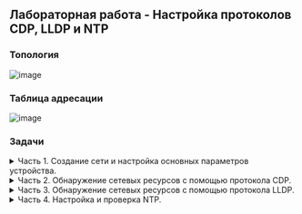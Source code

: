 ## Лабораторная работа - Настройка протоколов CDP, LLDP и NTP
### Топология  
![image](https://user-images.githubusercontent.com/112883654/213100396-357cb9e8-8484-45bb-844a-86b421a7fab6.png)  
### Таблица адресации  
![image](https://user-images.githubusercontent.com/112883654/213100941-c1a06821-ede1-4f48-9d73-418d1083f9d0.png)
### Задачи  
<details><summary>Часть 1. Создание сети и настройка основных параметров устройства.</summary>  
  Шаг 1. Создам сеть согласно топологии.  
  
  ![image](https://user-images.githubusercontent.com/112883654/213109682-7e3b701b-0667-4462-8252-cbeae1fb885d.png)  
  
  Шаг 2. Настрою базовые параметры для маршрутизатора.  
  
  Задание:  
  a.	Назначьте маршрутизатору имя устройства.  
  b.	Отключите поиск DNS, чтобы предотвратить попытки маршрутизатора неверно преобразовывать  
  введенные команды таким образом, как будто они являются именами узлов.  
  c.	Назначьте class в качестве зашифрованного пароля привилегированного режима EXEC.  
  d.	Назначьте cisco в качестве пароля консоли и включите вход в систему по паролю.  
  e.	Назначьте cisco в качестве пароля VTY и включите вход в систему по паролю.  
  f.	Зашифруйте открытые пароли.  
  g.	Создайте баннер с предупреждением о запрете несанкционированного доступа к устройству.  
  h.	Настройка интерфейсов, перечисленных в таблице выше.  
  i.	Сохраните текущую конфигурацию в файл загрузочной конфигурации.

  Команды конфигурирования:   
  ![image](https://user-images.githubusercontent.com/112883654/213111360-4bedecd0-ed5d-4660-9c15-aafa0a263ac7.png)  
  
  Шаг 3. Настрою базовые параметры каждого коммутатора.  
  
  Задание:  
  a.	Присвойте коммутатору имя устройства.  
  b.	Отключите поиск DNS, чтобы предотвратить попытки маршрутизатора неверно преобразовывать введенные  
команды таким образом, как будто они являются именами узлов.  
  c.	Назначьте class в качестве зашифрованного пароля привилегированного режима EXEC.  
  d.	Назначьте cisco в качестве пароля консоли и включите вход в систему по паролю.  
  e.	Назначьте cisco в качестве пароля VTY и включите вход в систему по паролю.  
  f.	Зашифруйте открытые пароли.  
  g.	Создайте баннер, который предупреждает всех, кто обращается к устройству, видит баннерное сообщение  
«Только авторизованные пользователи!».  
  h.	Отключите неиспользуемые интерфейсы.  
  i.	Сохраните текущую конфигурацию в файл загрузочной конфигурации.  
  
   Команды конфигурирования:  
  ![image](https://user-images.githubusercontent.com/112883654/213114838-950cfc89-b588-4a4c-861e-e1cacd68a862.png)  
  ![image](https://user-images.githubusercontent.com/112883654/213114890-474d9f0c-67c7-4ee4-90ac-3a06a6b9133c.png)
</details> 

<details><summary>Часть 2. Обнаружение сетевых ресурсов с помощью протокола CDP.</summary>  
  
  На устройствах Cisco протокол CDP включен по умолчанию. Воспользуюсь CDP, чтобы обнаружить порты, к которым подключены кабели.  
  a.	На R1 использую соответствующую команду `show cdp`, чтобы определить, сколько интерфейсов включено CDP, сколько из них включено и сколько отключено.  
  ![image](https://user-images.githubusercontent.com/112883654/213165298-b11fa9d7-4ac3-4ca0-be67-9b52fbd8d86a.png)  
  Вывод команды `show cdp interface `:  
  ![image](https://user-images.githubusercontent.com/112883654/213165377-b6ad0cf6-7f67-46f0-8cb7-775ac26f9699.png)  
  Вопрос:  
  Сколько интерфейсов участвует в объявлениях CDP? Какие из них активны?  
  *Очевидно, CPT не дает корректного вывода команды. Используется один интерфейс GigabitEthernet0/0/1*

</details> 

<details><summary>Часть 3. Обнаружение сетевых ресурсов с помощью протокола LLDP.</summary>  
  На устройствах Cisco протокол LLDP может быть включен по умолчанию. Воспользуюсь LLDP, чтобы обнаружить порты, к которым подключены кабели.  
  
  a.	Введу соответствующую команду `lldp run`, чтобы включить LLDP на всех устройствах в топологии.  
  ![image](https://user-images.githubusercontent.com/112883654/213406004-a07ac578-ac7d-443b-b213-cf6b7367fad9.png)  
  ![image](https://user-images.githubusercontent.com/112883654/213406147-39ad1128-dd6c-4f93-8efe-7b036a2284b4.png)  
  ![image](https://user-images.githubusercontent.com/112883654/213403830-4e3d97c6-1654-4266-a2d2-8e587bd36c6d.png)  
  
  b.	На S1 выполню соответствующую команду `show lldp entry S2`, чтобы предоставить подробную информацию о S2.  
  Ограничения CPT:  
  ![image](https://user-images.githubusercontent.com/112883654/213688582-5db79f4f-f62c-4c19-9438-ea5f3ed9c7c1.png)  
  Приму за данность:  
  ![image](https://user-images.githubusercontent.com/112883654/213688791-c90d9d02-2bb0-4273-8eed-220936546cb0.png)  
  Вопрос:  
  Что такое chassis ID  для коммутатора S2?  
  *В данном случае, это с025.5cd7.ef00 - MAC-адрес коммутатора S2, находящегося за портом Fa0/1.*  
  
  c. Соединюсь "через консоль" на всех устройствах и использую команды LLDP, необходимые для отображения топологии физической сети только из выходных данных команды show.  
  Основной командой является `show lldp neighbors`, которая позволяет визуализировать топологию сети только на основе выходных данных LLDP.  
  
  ![image](https://user-images.githubusercontent.com/112883654/213690726-7e093ae7-97cb-4b87-b208-b240c30642f2.png)  
  ![image](https://user-images.githubusercontent.com/112883654/213690866-9b690a5e-8ae0-43da-9f0c-1c84e74dc9bb.png)  
  ![image](https://user-images.githubusercontent.com/112883654/213693818-be306609-423f-4be2-9df9-8d0f9ac40182.png)
</details> 

<details><summary>Часть 4. Настройка и проверка NTP.</summary>  
В данной части необходимо настроить маршрутизатор R1 в качестве сервера NTP, а маршрутизатор R2 в качестве клиента NTP маршрутизатора R1. Необходимо выполнить синхронизацию времени для Syslog и отладочных функций. Если время не синхронизировано, сложно определить, какое сетевое событие стало причиной данного сообщения.  
  
  Шаг 1. Выведу на экран текущее время.  
  Введу команду `show clock` для отображения текущего времени на R1. Запишу отображаемые сведения о текущем времени в таблице.  
  ![image](https://user-images.githubusercontent.com/112883654/213701541-2300c859-09d0-4dc7-977e-4094bce2c6f6.png)  
  ![image](https://user-images.githubusercontent.com/112883654/213703307-58d1f47a-efd0-4283-81b0-9b80e5822bde.png)  
  
  Шаг 2. Установлю время.  
  С помощью команды clock set установите время на маршрутизаторе R1. Введенное время должно быть в формате UTC.  
  ![image](https://user-images.githubusercontent.com/112883654/213705107-d204c8a6-c6c0-47d3-8fe8-1fe80f8d08d8.png)  
  
  Шаг 3. Настрою главный сервер NTP в качестве хозяина NTP с уровнем слоя 4.  
![image](https://user-images.githubusercontent.com/112883654/214245623-9b44d7ab-da51-4a4c-be7c-79c3cd2ccf27.png)  
  
  Шаг 4. Настрою клиент NTP.  
  a.	Выполню команду `show clock` на S1 и S2, чтобы просмотреть настроенное время. Запишу текущее время в таблице.  
  ![image](https://user-images.githubusercontent.com/112883654/214246283-e502f48d-6c99-4f15-8321-cd0c8d1460b2.png)  
  
  b.	Настрою S1 и S2 в качестве клиентов NTP. Использую соответствующие команды NTP для получения времени от интерфейса G0/0/1 R1.  
  Учту, что команда для периодического обновления календаря или аппаратных часов коммутатора `ntp update-calendar` в CPT не представлена. 
  S1:  
  ![image](https://user-images.githubusercontent.com/112883654/214246616-0b9509fc-e2d4-4d11-9386-51551555c216.png)  
  S2:  
  ![image](https://user-images.githubusercontent.com/112883654/214246738-35efb8a9-75c1-4279-a4dc-c5d36fa72932.png)  
  
  Шаг 5. Проверю настройку NTP.  
  a.	Использую соответствующую команду `show ntp status`, чтобы убедиться, что S1 и S2 синхронизированы с R1.  
*Примечание. Синхронизация метки времени на маршрутизаторе R2 с меткой времени на маршрутизаторе R1 может занять несколько минут.*  
  ![image](https://user-images.githubusercontent.com/112883654/214249698-bbd7d2a1-611a-4bb1-a940-604356bd1650.png)  
  

  b.	Выполните соответствующую команду на S1 и S2, чтобы просмотреть настроенное время и сравнить ранее записанное время.


  
  
 




  
  
  
</details> 



